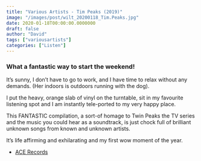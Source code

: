 ```yaml
---
title: "Various Artists - Tim Peaks (2019)"
image: "/images/post/wilt_20200118_Tim.Peaks.jpg"
date: 2020-01-18T00:00:00.0000000
draft: false
author: "David"
tags: ["variousartists"]
categories: ["Listen"]
---
```

### What a fantastic way to start the weekend!   
It’s sunny, I don’t have to go to work, and I have time to relax without any demands. (Her indoors is outdoors running with the dog).    
  
I put the heavy, orange slab of vinyl on the turntable, sit in my favourite listening spot and I am instantly tele-ported to my very happy place.    
  
This FANTASTIC compilation, a sort-of homage to Twin Peaks the TV series and the music you could hear as a soundtrack, is just chock full of brilliant unknown songs from known and unknown artists.     
  
It’s life affirming and exhilarating and my first wow moment of the year.   

-  [ACE Records](https://www.acerecords.co.uk/tim-burgess-bob-stanley-present-tim-peaks-songs-for-a-late-night-diner)